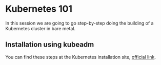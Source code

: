 # Kubernetes 101
In this session we are going to go step-by-step doing the building of a Kubernetes cluster in bare metal.

## Installation using kubeadm
You can find these steps at the Kubernetes installation site, [official link].

[official link]: https://kubernetes.io/docs/setup/independent/create-cluster-kubeadm/

